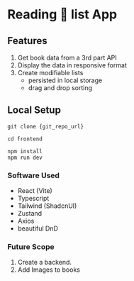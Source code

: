 # Reading 📖 list App

## Features
  1. Get book data from a 3rd part API
  2. Display the data in responsive format
  3. Create modifiable lists 
     - persisted in local storage
     - drag and drop sorting
## Local Setup

```
git clone {git_repo_url}

cd frontend

npm install
npm run dev
```

### Software Used
- React (Vite)
- Typescript
- Tailwind (ShadcnUI)
- Zustand
- Axios
- beautiful DnD

### Future Scope
1. Create a backend.
2. Add Images to books
